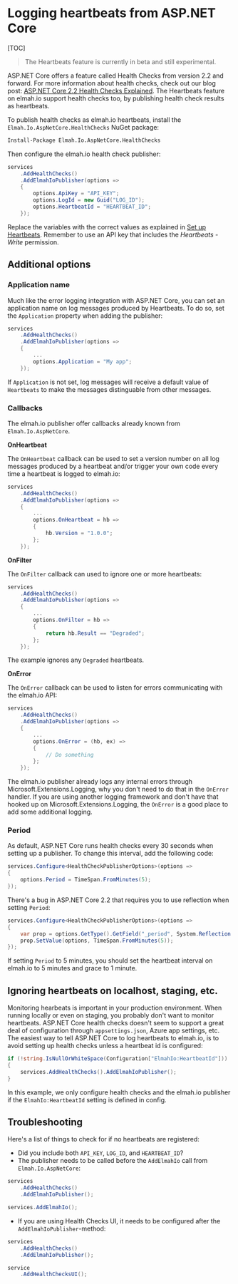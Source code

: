 # Logging heartbeats from ASP.NET Core

[TOC]

> The Heartbeats feature is currently in beta and still experimental.

ASP.NET Core offers a feature called Health Checks from version 2.2 and forward. For more information about health checks, check out our blog post: [ASP.NET Core 2.2 Health Checks Explained](https://blog.elmah.io/asp-net-core-2-2-health-checks-explained/). The Heartbeats feature on elmah.io support health checks too, by publishing health check results as heartbeats.

To publish health checks as elmah.io heartbeats, install the `Elmah.Io.AspNetCore.HealthChecks` NuGet package:

```ps
Install-Package Elmah.Io.AspNetCore.HealthChecks
```

Then configure the elmah.io health check publisher:

```csharp
services
    .AddHealthChecks()
    .AddElmahIoPublisher(options =>
    {
        options.ApiKey = "API_KEY";
        options.LogId = new Guid("LOG_ID");
        options.HeartbeatId = "HEARTBEAT_ID";
    });
```

Replace the variables with the correct values as explained in [Set up Heartbeats](/setup-heartbeats/). Remember to use an API key that includes the *Heartbeats - Write* permission.

## Additional options

### Application name

Much like the error logging integration with ASP.NET Core, you can set an application name on log messages produced by Heartbeats. To do so, set the `Application` property when adding the publisher:

```csharp
services
    .AddHealthChecks()
    .AddElmahIoPublisher(options =>
    {
        ...
        options.Application = "My app";
    });
```

If `Application` is not set, log messages will receive a default value of `Heartbeats` to make the messages distinguable from other messages.

### Callbacks

The elmah.io publisher offer callbacks already known from `Elmah.Io.AspNetCore`.

**OnHeartbeat**

The `OnHeartbeat` callback can be used to set a version number on all log messages produced by a heartbeat and/or trigger your own code every time a heartbeat is logged to elmah.io:

```csharp
services
    .AddHealthChecks()
    .AddElmahIoPublisher(options =>
    {
        ...
        options.OnHeartbeat = hb =>
        {
            hb.Version = "1.0.0";
        };
    });
```

**OnFilter**

The `OnFilter` callback can used to ignore one or more heartbeats:

```csharp
services
    .AddHealthChecks()
    .AddElmahIoPublisher(options =>
    {
        ...
        options.OnFilter = hb =>
        {
            return hb.Result == "Degraded";
        };
    });
```

The example ignores any `Degraded` heartbeats.

**OnError**

The `OnError` callback can be used to listen for errors communicating with the elmah.io API:

```csharp
services
    .AddHealthChecks()
    .AddElmahIoPublisher(options =>
    {
        ...
        options.OnError = (hb, ex) =>
        {
            // Do something
        };
    });
```

The elmah.io publisher already logs any internal errors through Microsoft.Extensions.Logging, why you don't need to do that in the `OnError` handler. If you are using another logging framework and don't have that hooked up on Microsoft.Extensions.Logging, the `OnError` is a good place to add some additional logging.

### Period

As default, ASP.NET Core runs health checks every 30 seconds when setting up a publisher. To change this interval, add the following code:

```csharp
services.Configure<HealthCheckPublisherOptions>(options =>
{
    options.Period = TimeSpan.FromMinutes(5);
});
```

There's a bug in ASP.NET Core 2.2 that requires you to use reflection when setting `Period`:

```csharp
services.Configure<HealthCheckPublisherOptions>(options =>
{
    var prop = options.GetType().GetField("_period", System.Reflection.BindingFlags.NonPublic | System.Reflection.BindingFlags.Instance);
    prop.SetValue(options, TimeSpan.FromMinutes(5));
});
```

If setting `Period` to 5 minutes, you should set the heartbeat interval on elmah.io to 5 minutes and grace to 1 minute.

## Ignoring heartbeats on localhost, staging, etc.

Monitoring hearbeats is important in your production environment. When running locally or even on staging, you probably don't want to monitor heartbeats. ASP.NET Core health checks doesn't seem to support a great deal of configuration through `appsettings.json`, Azure app settings, etc. The easiest way to tell ASP.NET Core to log heartbeats to elmah.io, is to avoid setting up health checks unless a heartbeat id is configured:

```csharp
if (!string.IsNullOrWhiteSpace(Configuration["ElmahIo:HeartbeatId"]))
{
    services.AddHealthChecks().AddElmahIoPublisher();
}
```

In this example, we only configure health checks and the elmah.io publisher if the `ElmahIo:HeartbeatId` setting is defined in config.

## Troubleshooting

Here's a list of things to check for if no heartbeats are registered:

- Did you include both `API_KEY`, `LOG_ID`, and `HEARTBEAT_ID`?
- The publisher needs to be called before the `AddElmahIo` call from `Elmah.Io.AspNetCore`:

```csharp
services
    .AddHealthChecks()
    .AddElmahIoPublisher();

services.AddElmahIo();
```

- If you are using Health Checks UI, it needs to be configured after the `AddElmahIoPublisher`-method:

```csharp
services
    .AddHealthChecks()
    .AddElmahIoPublisher();

service
    .AddHealthChecksUI();
```